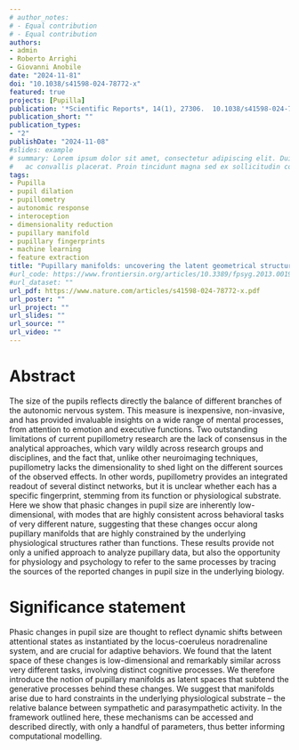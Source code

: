 ```yaml
---
# author_notes:
# - Equal contribution
# - Equal contribution
authors:
- admin
- Roberto Arrighi
- Giovanni Anobile
date: "2024-11-81"
doi: "10.1038/s41598-024-78772-x"
featured: true
projects: [Pupilla]
publication: '*Scientific Reports*, 14(1), 27306.  10.1038/s41598-024-78772-x'
publication_short: ""
publication_types:
- "2"
publishDate: "2024-11-08"
#slides: example
# summary: Lorem ipsum dolor sit amet, consectetur adipiscing elit. Duis posuere tellus
#   ac convallis placerat. Proin tincidunt magna sed ex sollicitudin condimentum.
tags:
- Pupilla
- pupil dilation
- pupillometry
- autonomic response 
- interoception
- dimensionality reduction
- pupillary manifold
- pupillary fingerprints
- machine learning
- feature extraction
title: "Pupillary manifolds: uncovering the latent geometrical structures behind phasic changes in pupil size"
#url_code: https://www.frontiersin.org/articles/10.3389/fpsyg.2013.00190/full
#url_dataset: ""
url_pdf: https://www.nature.com/articles/s41598-024-78772-x.pdf
url_poster: ""
url_project: ""
url_slides: ""
url_source: ""
url_video: ""
---
```


# Abstract

The size of the pupils reflects directly the balance of different branches of the autonomic nervous system. This measure is inexpensive, non-invasive, and has provided invaluable insights on a wide range of mental processes, from attention to emotion and executive functions. Two outstanding limitations of current pupillometry research are the lack of consensus in the analytical approaches, which vary wildly across research groups and disciplines, and the fact that, unlike other neuroimaging techniques, pupillometry lacks the dimensionality to shed light on the different sources of the observed effects. In other words, pupillometry provides an integrated readout of several distinct networks, but it is unclear whether each has a specific fingerprint, stemming from its function or physiological substrate. Here we show that phasic changes in pupil size are inherently low-dimensional, with modes that are highly consistent across behavioral tasks of very different nature, suggesting that these changes occur along pupillary manifolds that are highly constrained by the underlying physiological structures rather than functions. These results provide not only a unified approach to analyze pupillary data, but also the opportunity for physiology and psychology to refer to the same processes by tracing the sources of the reported changes in pupil size in the underlying biology.

# Significance statement

Phasic changes in pupil size are thought to reflect dynamic shifts between attentional states as instantiated by the locus-coeruleus noradrenaline system, and are crucial for adaptive behaviors. We found that the latent space of these changes is low-dimensional and remarkably similar across very different tasks, involving distinct cognitive processes. We therefore introduce the notion of pupillary manifolds as latent spaces that subtend the generative processes behind these changes. We suggest that manifolds arise due to hard constraints in the underlying physiological substrate – the relative balance between sympathetic and parasympathetic activity. In the framework outlined here, these mechanisms can be accessed and described directly, with only a handful of parameters, thus better informing computational modelling.